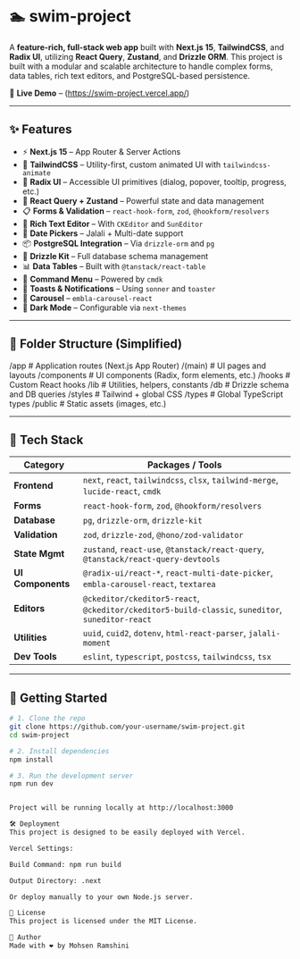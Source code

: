 # 🏊 swim-project

A **feature-rich, full-stack web app** built with **Next.js 15**, **TailwindCSS**, and **Radix UI**, utilizing **React Query**, **Zustand**, and **Drizzle ORM**. This project is built with a modular and scalable architecture to handle complex forms, data tables, rich text editors, and PostgreSQL-based persistence.

🔗 **Live Demo** – (https://swim-project.vercel.app/)

---

## ✨ Features

- ⚡ **Next.js 15** – App Router & Server Actions
- 🎨 **TailwindCSS** – Utility-first, custom animated UI with `tailwindcss-animate`
- 🧩 **Radix UI** – Accessible UI primitives (dialog, popover, tooltip, progress, etc.)
- 🧠 **React Query + Zustand** – Powerful state and data management
- 📋 **Forms & Validation** – `react-hook-form`, `zod`, `@hookform/resolvers`
- 🧾 **Rich Text Editor** – With `CKEditor` and `SunEditor`
- 📆 **Date Pickers** – Jalali + Multi-date support
- 📦 **PostgreSQL Integration** – Via `drizzle-orm` and `pg`
- 🔄 **Drizzle Kit** – Full database schema management
- 📊 **Data Tables** – Built with `@tanstack/react-table`
- 🚀 **Command Menu** – Powered by `cmdk`
- 🔔 **Toasts & Notifications** – Using `sonner` and `toaster`
- 🎠 **Carousel** – `embla-carousel-react`
- 🌙 **Dark Mode** – Configurable via `next-themes`

---

## 📁 Folder Structure (Simplified)

/app # Application routes (Next.js App Router)
/(main) # UI pages and layouts
/components # UI components (Radix, form elements, etc.)
/hooks # Custom React hooks
/lib # Utilities, helpers, constants
/db # Drizzle schema and DB queries
/styles # Tailwind + global CSS
/types # Global TypeScript types
/public # Static assets (images, etc.)


---

## 🧰 Tech Stack

| Category         | Packages / Tools |
|------------------|------------------|
| **Frontend**     | `next`, `react`, `tailwindcss`, `clsx`, `tailwind-merge`, `lucide-react`, `cmdk` |
| **Forms**        | `react-hook-form`, `zod`, `@hookform/resolvers` |
| **Database**     | `pg`, `drizzle-orm`, `drizzle-kit` |
| **Validation**   | `zod`, `drizzle-zod`, `@hono/zod-validator` |
| **State Mgmt**   | `zustand`, `react-use`, `@tanstack/react-query`, `@tanstack/react-query-devtools` |
| **UI Components**| `@radix-ui/react-*`, `react-multi-date-picker`, `embla-carousel-react`, `textarea` |
| **Editors**      | `@ckeditor/ckeditor5-react`, `@ckeditor/ckeditor5-build-classic`, `suneditor`, `suneditor-react` |
| **Utilities**    | `uuid`, `cuid2`, `dotenv`, `html-react-parser`, `jalali-moment` |
| **Dev Tools**    | `eslint`, `typescript`, `postcss`, `tailwindcss`, `tsx` |

---

## 🚀 Getting Started

```bash
# 1. Clone the repo
git clone https://github.com/your-username/swim-project.git
cd swim-project

# 2. Install dependencies
npm install

# 3. Run the development server
npm run dev


Project will be running locally at http://localhost:3000

🛠️ Deployment
This project is designed to be easily deployed with Vercel.

Vercel Settings:

Build Command: npm run build

Output Directory: .next

Or deploy manually to your own Node.js server.

🧾 License
This project is licensed under the MIT License.

🙌 Author
Made with ❤️ by Mohsen Ramshini
